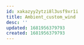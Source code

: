 ```yaml
---
id: xakazyy2ytzi8l3usf9xr1i
title: Ambient_custom_wind
desc: ''
updated: 1681956379793
created: 1681956379793
---
```

